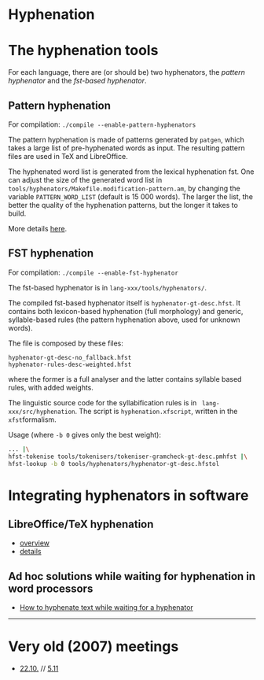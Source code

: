 Hyphenation
===========


# The hyphenation tools

For each language, there are (or should be) two hyphenators, the *pattern hyphenator* and the *fst-based hyphenator*. 

## Pattern hyphenation

For compilation: `./compile --enable-pattern-hyphenators`

The pattern hyphenation is made of patterns generated by `patgen`, which takes a
large list of pre-hyphenated words as input. The resulting pattern files are used
in TeX and LibreOffice.

The hyphenated word list is generated from the lexical hyphenation fst. One can
adjust the size of the generated word list in
`tools/hyphenators/Makefile.modification-pattern.am`, by changing the variable
`PATTERN_WORD_LIST` (default is 15 000 words). The larger the list, the better
the quality of the hyphenation patterns, but the longer it takes to build.

More details [here](TeX/HowToBuildTexHyphenators.md).

## FST hyphenation

For compilation: `./compile --enable-fst-hyphenator`

The fst-based hyphenator is in `lang-xxx/tools/hyphenators/`.

The compiled fst-based hyphenator itself is `hyphenator-gt-desc.hfst`. It contains both lexicon-based hyphenation (full morphology) and generic, syllable-based rules (the pattern hyphenation above, used for unknown words).

The file is composed by these files:

```
hyphenator-gt-desc-no_fallback.hfst
hyphenator-rules-desc-weighted.hfst
```

where the former is a full analyser and the latter contains syllable based rules, with added weights.

The linguistic source code for the syllabification rules is in ` lang-xxx/src/hyphenation`. The script is `hyphenation.xfscript`, written in the `xfst`formalism.

Usage (where `-b 0` gives only the best weight):

```sh
... |\
hfst-tokenise tools/tokenisers/tokeniser-gramcheck-gt-desc.pmhfst |\
hfst-lookup -b 0 tools/hyphenators/hyphenator-gt-desc.hfstol
```

# Integrating hyphenators in software

## LibreOffice/TeX hyphenation

- [overview](TeX/index.md)
- [details](TeX/HowToBuildTexHyphenators.md)


## Ad hoc solutions while waiting for hyphenation in word processors
 
- [How to hyphenate text while waiting for a hyphenator](how-to-hyphenate-without-hyphenator.md)

----



# Very old (2007) meetings

- [22.10.](hyphen-bug-2007-10-22.md) // [5.11](hyph-meeting-2007-11-05.md)
